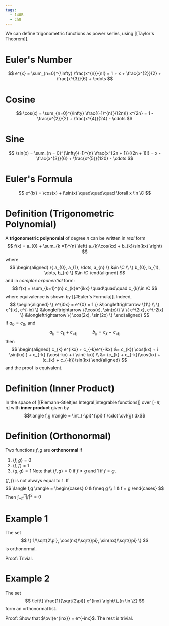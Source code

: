 ```yaml
---
tags:
  - 140B
  - ch8
---
```

We can define trigonometric functions as power series, using [[Taylor's Theorem]]. 

# Euler's Number
$$
e^{x} = \sum_{n=0}^{\infty} \frac{x^{n}}{n!} = 1 + x + \frac{x^{2}}{2} + \frac{x^{3}}{6} + \cdots 
$$
# Cosine
$$
\cos(x) = \sum_{n=0}^{\infty} \frac{(-1)^{n}}{(2n)!} x^{2n} = 1 - \frac{x^{2}}{2} + \frac{x^{4}}{24} - \cdots 
$$
# Sine 
$$
\sin(x) = \sum_{n = 0}^{\infty}(-1)^{n} \frac{x^{2n + 1}}{(2n + 1)!} = 
x - \frac{x^{3}}{6} + \frac{x^{5}}{120} - \cdots
$$
# Euler's Formula 
$$
e^{ix} = \cos(x) + i\sin(x) 
\quad\quad\quad
\forall x \in \C
$$
# Definition (Trigonometric Polynomial)
A **trigonometric polynomial** of degree $n$ can be written in *real* form 
$$
f(x) = a_{0} + \sum_{k =1}^{n} 
\left( a_{k}\cos(kx) + b_{k}\sin(kx) \right)
$$
where
$$
\begin{aligned}
\{ a_{0}, a_{1}, \dots, a_{n} \} &\in \C \\
\{ b_{0}, b_{1}, \dots, b_{n} \} &\in \C
\end{aligned}
$$
and in *complex exponential* form:
$$
f(x) = \sum_{k=1}^{n} c_{k}e^{ikx} 
\quad\quad\quad 
c_{k}\in \C
$$
where equivalence is shown by [[#Euler's Formula]]. Indeed, 
$$
\begin{aligned}
\{ e^{i0x} = e^{0} = 1 \} &\longleftrightarrow \{1\} \\
\{ e^{ix}, e^{-ix} \} &\longleftrightarrow \{\cos(x), \sin(x)\} \\
\{ e^{2ix}, e^{-2ix} \} &\longleftrightarrow \{ \cos(2x), \sin(2x) \}
\end{aligned}
$$
If $a_{0} = c_{0}$, and 
$$
a_{k} = c_{k} + c_{-k} 
\quad\quad\quad 
b_{k} = c_{k} - c_{-k}
$$
then $$
\begin{aligned}
c_{k} e^{ikx} + c_{-k}e^{-ikx} 
&= c_{k}( \cos(kx) + i \sin(kx) ) + c_{-k} (\cos(-kx) + i \sin(-kx)) \\
&= (c_{k} + c_{-k})\cos(kx) + (c_{k} + c_{-k})\sin(kx)
\end{aligned}
$$
and the proof is equivalent. 
# Definition (Inner Product) 
In the space of [[Riemann-Stieltjes Integral|integrable functions]] over $[-\pi, \pi]$ with **inner product** given by 
$$\langle f,g \rangle = \int_{-\pi}^{\pi} f \cdot \ovl{g} dx$$
# Definition (Orthonormal)
Two functions $f,g$ are **orthonormal** if 
1. $\langle f,g \rangle = 0$
2. $\langle f,f \rangle = 1$
3. $\langle g,g \rangle = 1$
Note that $\langle f,g \rangle = 0$ if $f \neq g$ and $1$ if $f = g$. 

$\langle f,f \rangle$ is not always equal to 1. If 
$$
 \langle f,g \rangle = \begin{cases} 
 0 & f\neq g \\
 1 & f = g
 \end{cases}
 $$
Then $\int_{-\pi}^{\pi} |f|^{2} = 0$ 
# Example 1
The set 
$$
\{ 1/\sqrt{2\pi}, \cos(nx)/\sqrt{\pi}, \sin(nx)/\sqrt{\pi} \}
$$
is orthonormal. 

Proof: Trivial. 

# Example 2 
The set 
$$
\left\{ \frac{1}{\sqrt{2\pi}} e^{inx}  \right\}_{n \in \Z}
$$
form an orthonormal list. 

Proof: Show that $\ovl{e^{inx}} = e^{-inx}$. The rest is trivial. 
